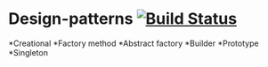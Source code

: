 # Design-patterns [![Build Status](https://travis-ci.com/oshkola/design-patterns.svg?branch=master)](https://travis-ci.com/oshkola/design-patterns)

*Creational
	*Factory method
	*Abstract factory
	*Builder
	*Prototype
	*Singleton
